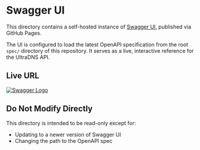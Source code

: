 # Swagger UI

This directory contains a self-hosted instance of [Swagger UI](https://github.com/swagger-api/swagger-ui), published via GitHub Pages.

The UI is configured to load the latest OpenAPI specification from the root `spec/` directory of this repository. It serves as a live, interactive reference for the UltraDNS API.

## Live URL

[![Swagger Logo](https://raw.githubusercontent.com/swagger-api/swagger.io/wordpress/images/assets/SW-logo-clr.png)](https://ultradns.github.io/postman/)

## Do Not Modify Directly

This directory is intended to be read-only except for:
- Updating to a newer version of Swagger UI
- Changing the path to the OpenAPI spec
